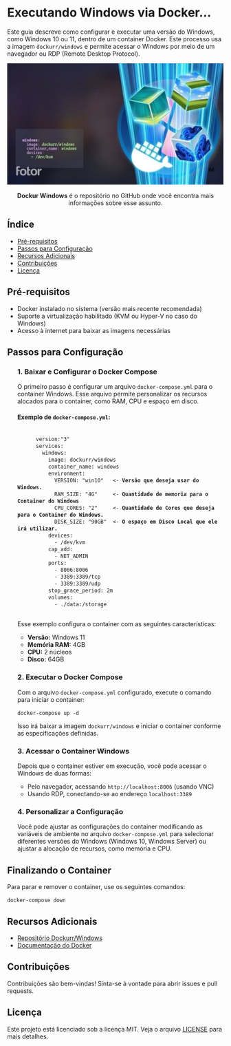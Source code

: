 <h1>Executando Windows via Docker...</h1>

<p>Este guia descreve como configurar e executar uma versão do Windows, como Windows 10 ou 11, dentro de um container Docker. 
Este processo usa a imagem <code>dockurr/windows</code> e permite acessar o Windows por meio de um navegador ou RDP (Remote Desktop Protocol).</p>


<p align="center">
  <img src="https://github.com/alexsandrofabbro/Executando_Windows_via_Docker.../blob/main/Teste_Windows.png" alt="Dockur Windows" width="800">
</p>

<p align="center">
  <strong>Dockur Windows</strong> é o repositório no GitHub onde você encontra mais informações sobre esse assunto.

<h2>Índice</h2>
<ul>
    <li><a href="#pré-requisitos">Pré-requisitos</a></li>
    <li><a href="#passos_para_configuracao">Passos para Configuração</a></li>
    <li><a href="#recursos-adicionais">Recursos Adicionais</a></li>
    <li><a href="#contribuições">Contribuições</a></li>
    <li><a href="#licença">Licença</a></li>
</ul>

<h2 id="pré-requisitos">Pré-requisitos</h2>
<ul>
     <li>Docker instalado no sistema (versão mais recente recomendada)</li>
     <li>Suporte a virtualização habilitado (KVM ou Hyper-V no caso do Windows)</li>
     <li>Acesso à internet para baixar as imagens necessárias</li>
</ul>

<h2 id="passos_para_configuracao">Passos para Configuração</h2>
<ul>
   <h3>1. Baixar e Configurar o Docker Compose</h3>
    <p>O primeiro passo é configurar um arquivo <code>docker-compose.yml</code> para o container Windows. 
       Esse arquivo permite personalizar os recursos alocados para o container, como RAM, CPU e espaço em disco.
    </p>
   <h4>Exemplo de <code>docker-compose.yml</code>:</h4>
   <pre><code>
      version:"3"
      services:
        windows:
          image: dockurr/windows
          container_name: windows
          environment:
            VERSION: "win10"   <- <b>Versão que deseja usar do Windows.</b>
            RAM_SIZE: "4G"     <- <b>Quantidade de memoria para o Container do Windows</b>
            CPU_CORES: "2"     <- <b>Quantidade de Cores que deseja para o Container do Windows.</b>
            DISK_SIZE: "90GB"  <- <b>O espaço em Disco Local que ele irá utilizar.</b>
          devices:
            - /dev/kvm
          cap_add:
            - NET_ADMIN
          ports:
            - 8006:8006
            - 3389:3389/tcp
            - 3389:3389/udp
          stop_grace_period: 2m
          volumes:
            - ./data:/storage
  </code></pre>
  <p>Esse exemplo configura o container com as seguintes características:</p>
  <ul>
      <li><strong>Versão:</strong> Windows 11</li>
      <li><strong>Memória RAM:</strong> 4GB</li>
      <li><strong>CPU:</strong> 2 núcleos</li>
      <li><strong>Disco:</strong> 64GB</li>
  </ul>
  <h3>2. Executar o Docker Compose</h3>
    <p>Com o arquivo <code>docker-compose.yml</code> configurado, execute o comando para iniciar o container:</p>
    <pre><code>docker-compose up -d</code></pre>
    <p>Isso irá baixar a imagem <code>dockurr/windows</code> e iniciar o container conforme as especificações definidas.</p>
    <h3>3. Acessar o Container Windows</h3>
    <p>Depois que o container estiver em execução, você pode acessar o Windows de duas formas:</p>
    <ul>
        <li>Pelo navegador, acessando <code>http://localhost:8006</code> (usando VNC)</li>
        <li>Usando RDP, conectando-se ao endereço <code>localhost:3389</code></li>
    </ul>
    <h3>4. Personalizar a Configuração</h3>
    <p>Você pode ajustar as configurações do container modificando as variáveis de ambiente no arquivo <code>docker-compose.yml</code> 
       para selecionar diferentes versões do Windows (Windows 10, Windows Server) ou ajustar a alocação de recursos, como memória e CPU.
    </p>  
</ul>
<h2>Finalizando o Container</h2>
    <p>Para parar e remover o container, use os seguintes comandos:</p>
    <pre><code>docker-compose down</code></pre>
<h2 id="recursos-adicionais">Recursos Adicionais</h2>
<ul>
  <li><a href="https://github.com/dockurr/windows" target="_blank">Repositório Dockurr/Windows</a></li>
  <li><a href="https://docs.docker.com/" target="_blank">Documentação do Docker</a></li>
</ul>

<h2 id="contribuições">Contribuições</h2>
<p>Contribuições são bem-vindas! Sinta-se à vontade para abrir issues e pull requests.</p>

<h2 id="licença">Licença</h2>
<p>Este projeto está licenciado sob a licença MIT. Veja o arquivo <a href="LICENSE">LICENSE</a> para mais detalhes.</p>
